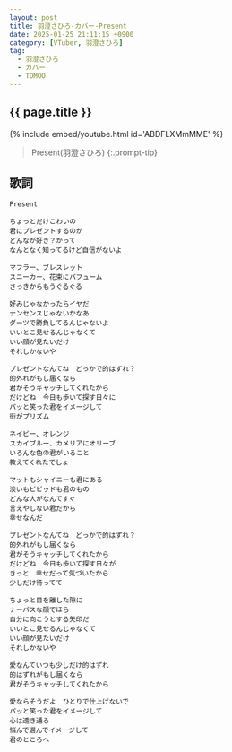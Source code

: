 ```yaml
---
layout: post
title: 羽澄さひろ-カバー-Present
date: 2025-01-25 21:11:15 +0900
category: [VTuber, 羽澄さひろ]
tag: 
  - 羽澄さひろ
  - カバー
  - TOMOO
---
```


## {{ page.title }}

{% include embed/youtube.html id='ABDFLXMmMME' %}

> Present(羽澄さひろ)
{:.prompt-tip}

## 歌詞

```
Present

ちょっとだけこわいの
君にプレゼントするのが
どんなが好き？かって
なんとなく知ってるけど自信がないよ

マフラー、ブレスレット
スニーカー、花束にパフューム
さっきからもうぐるぐる

好みじゃなかったらイヤだ
ナンセンスじゃないかなあ
ダーツで勝負してるんじゃないよ
いいとこ見せるんじゃなくて
いい顔が見たいだけ
それしかないや

プレゼントなんてね　どっかで的はずれ？
的外れがもし届くなら
君がそうキャッチしてくれたから
だけどね　今日も歩いて探す日々に
パッと笑った君をイメージして
街がプリズム

ネイビー、オレンジ
スカイブルー、カメリアにオリーブ
いろんな色の君がいること
教えてくれたでしょ

マットもシャイニーも君にある
淡いもビビッドも君のもの
どんな人がなんてすぐ
言えやしない君だから
幸せなんだ

プレゼントなんてね　どっかで的はずれ？
的外れがもし届くなら
君がそうキャッチしてくれたから
だけどね　今日も歩いて探す日々が
きっと　幸せだって気づいたから
少しだけ待ってて

ちょっと目を離した隙に
ナーパスな顔でほら
自分に向こうとする矢印だ
いいとこ見せるんじゃなくて
いい顔が見たいだけ
それしかないや

愛なんていつも少しだけ的はずれ
的はずれがもし届くなら
君がそうキャッチしてくれたから

愛ならそうだよ　ひとりで仕上げないで
パッと笑った君をイメージして
心は透き通る
悩んで選んでイメージして
君のところへ
```

